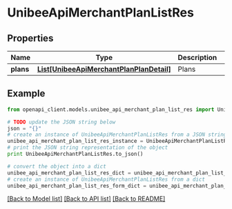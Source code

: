 # UnibeeApiMerchantPlanListRes


## Properties

Name | Type | Description | Notes
------------ | ------------- | ------------- | -------------
**plans** | [**List[UnibeeApiMerchantPlanPlanDetail]**](UnibeeApiMerchantPlanPlanDetail.md) | Plans | [optional] 

## Example

```python
from openapi_client.models.unibee_api_merchant_plan_list_res import UnibeeApiMerchantPlanListRes

# TODO update the JSON string below
json = "{}"
# create an instance of UnibeeApiMerchantPlanListRes from a JSON string
unibee_api_merchant_plan_list_res_instance = UnibeeApiMerchantPlanListRes.from_json(json)
# print the JSON string representation of the object
print UnibeeApiMerchantPlanListRes.to_json()

# convert the object into a dict
unibee_api_merchant_plan_list_res_dict = unibee_api_merchant_plan_list_res_instance.to_dict()
# create an instance of UnibeeApiMerchantPlanListRes from a dict
unibee_api_merchant_plan_list_res_form_dict = unibee_api_merchant_plan_list_res.from_dict(unibee_api_merchant_plan_list_res_dict)
```
[[Back to Model list]](../README.md#documentation-for-models) [[Back to API list]](../README.md#documentation-for-api-endpoints) [[Back to README]](../README.md)


